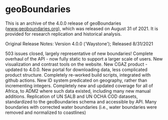 # geoBoundaries

This is an archive of the 4.0.0 release of geoBoundaries (www.geoboundaries.org), which was released on August 31 of 2021.  It is provided for research replication and historical analysis.

Original Release Notes:
Version 4.0.0 ('Waystone'); Released 8/31/2021

503 issues closed, largely representative of new boundaries!
Complete overhaul of the API - now fully static to support a larger scale of users.
New visualization and contrast tools on the website.
New CGAZ product - updated to 4.0.0.
New portal for downloading data, less complicated product structure.
Completely re-worked build scripts, integrated with github actions.
New ID system predicated on geography, rather than incrementing integers.
Completely new and updated coverage for all of Africa, to ADM2 where such data existed, including many new manual additions.
Replication of UN SALB and UN OCHA COD datasets, standardized to the geoBoundaries schema and accessible by API.
Many boundaries with corrected water boundaries (i.e., water boundaries were removed and normalized to coastlines)
